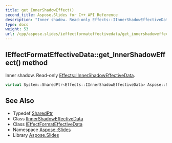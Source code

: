 ```yaml
---
title: get_InnerShadowEffect()
second_title: Aspose.Slides for C++ API Reference
description: "Inner shadow. Read-only Effects::IInnerShadowEffectiveData."
type: docs
weight: 53
url: /cpp/aspose.slides/ieffectformateffectivedata/get_innershadoweffect/
---
```

## IEffectFormatEffectiveData::get_InnerShadowEffect() method


Inner shadow. Read-only [Effects::IInnerShadowEffectiveData](../../../aspose.slides.effects/iinnershadoweffectivedata/).

```cpp
virtual System::SharedPtr<Effects::IInnerShadowEffectiveData> Aspose::Slides::IEffectFormatEffectiveData::get_InnerShadowEffect()=0
```

## See Also

* Typedef [SharedPtr](../../system/sharedptr/)
* Class [IInnerShadowEffectiveData](../../aspose.slides.effects/iinnershadoweffectivedata/)
* Class [IEffectFormatEffectiveData](./)
* Namespace [Aspose::Slides](../)
* Library [Aspose.Slides](../../)